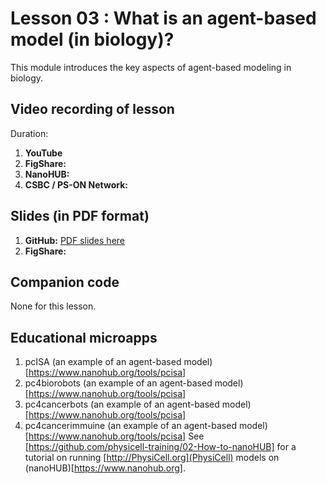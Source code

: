 # Lesson 03 : What is an agent-based model (in biology)?
This module introduces the key aspects of agent-based modeling in biology. 

## Video recording of lesson 
Duration: 
1. **YouTube**
1. **FigShare:**
1. **NanoHUB:**
1. **CSBC / PS-ON Network:** 

## Slides (in PDF format)

1. **GitHub:** [PDF slides here](https://github.com/physicell-training/03-What-is-ABM/blob/master/03-What-is-ABM.pdf)
1. **FigShare:** 

## Companion code
None for this lesson. 

## Educational microapps 
1. pcISA (an example of an agent-based model) [https://www.nanohub.org/tools/pcisa] 
1. pc4biorobots (an example of an agent-based model) [https://www.nanohub.org/tools/pcisa] 
1. pc4cancerbots (an example of an agent-based model) [https://www.nanohub.org/tools/pcisa] 
1. pc4cancerimmuine (an example of an agent-based model) [https://www.nanohub.org/tools/pcisa] 
See [https://github.com/physicell-training/02-How-to-nanoHUB] for a tutorial on running [http://PhysiCell.org](PhysiCell) models on (nanoHUB)[https://www.nanohub.org]. 

